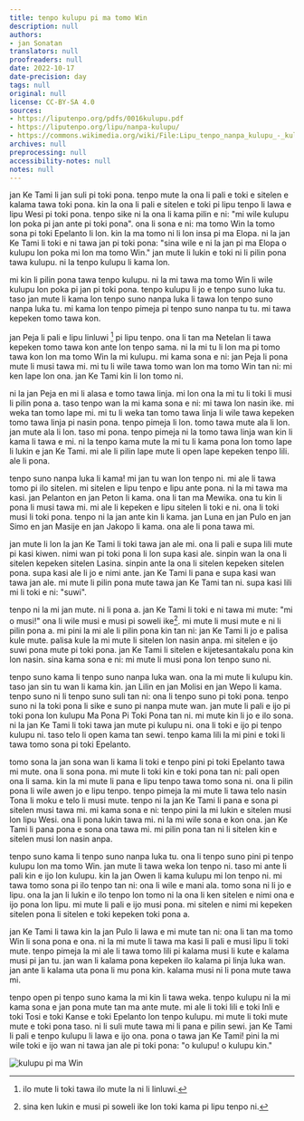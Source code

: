 ```yaml
---
title: tenpo kulupu pi ma tomo Win
description: null
authors:
- jan Sonatan
translators: null
proofreaders: null
date: 2022-10-17
date-precision: day
tags: null
original: null
license: CC-BY-SA 4.0
sources:
- https://liputenpo.org/pdfs/0016kulupu.pdf
- https://liputenpo.org/lipu/nanpa-kulupu/
- https://commons.wikimedia.org/wiki/File:Lipu_tenpo_nanpa_kulupu_-_kulupu_pi_ma_Win.png
archives: null
preprocessing: null
accessibility-notes: null
notes: null
---
```


jan Ke Tami li jan suli pi toki pona. tenpo mute la ona li pali e toki e sitelen e kalama tawa toki pona. kin la ona li pali e sitelen e toki pi lipu tenpo li lawa e lipu Wesi pi toki pona. tenpo sike ni la ona li kama pilin e ni: "mi wile kulupu lon poka pi jan ante pi toki pona". ona li sona e ni: ma tomo Win la tomo sona pi toki Epelanto li lon. kin la ma tomo ni li lon insa pi ma Elopa. ni la jan Ke Tami li toki e ni tawa jan pi toki pona: "sina wile e ni la jan pi ma Elopa o kulupu lon poka mi lon ma tomo Win." jan mute li lukin e toki ni li pilin pona tawa kulupu. ni la tenpo kulupu li kama lon.

mi kin li pilin pona tawa tenpo kulupu. ni la mi tawa ma tomo Win li wile kulupu lon poka pi jan pi toki pona. tenpo kulupu li jo e tenpo suno luka tu. taso jan mute li kama lon tenpo suno nanpa luka li tawa lon tenpo suno nanpa luka tu. mi kama lon tenpo pimeja pi tenpo suno nanpa tu tu. mi tawa kepeken tomo tawa kon.

jan Peja li pali e lipu linluwi [^1] pi lipu tenpo. ona li tan ma Netelan li tawa kepeken tomo tawa kon ante lon tenpo sama. ni la mi tu li lon ma pi tomo tawa kon lon ma tomo Win la mi kulupu. mi kama sona e ni: jan Peja li pona mute li musi tawa mi. mi tu li wile tawa tomo wan lon ma tomo Win tan ni: mi ken lape lon ona. jan Ke Tami kin li lon tomo ni.

[^1]: ilo mute li toki tawa ilo mute la ni li linluwi.

ni la jan Peja en mi li alasa e tomo tawa linja. mi lon ona la mi tu li toki li musi li pilin pona a. taso tenpo wan la mi kama sona e ni: mi tawa lon nasin ike. mi weka tan tomo lape mi. mi tu li weka tan tomo tawa linja li wile tawa kepeken tomo tawa linja pi nasin pona. tenpo pimeja li lon. tomo tawa mute ala li lon. jan mute ala li lon. taso mi pona. tenpo pimeja ni la tomo tawa linja wan kin li kama li tawa e mi. ni la tenpo kama mute la mi tu li kama pona lon tomo lape li lukin e jan Ke Tami. mi ale li pilin lape mute li open lape kepeken tenpo lili. ale li pona.

tenpo suno nanpa luka li kama! mi jan tu wan lon tenpo ni. mi ale li tawa tomo pi ilo sitelen. mi sitelen e lipu tenpo e lipu ante pona. ni la mi tawa ma kasi. jan Pelanton en jan Peton li kama. ona li tan ma Mewika. ona tu kin li pona li musi tawa mi. mi ale li kepeken e lipu sitelen li toki e ni. ona li toki musi li toki pona. tenpo ni la jan ante kin li kama. jan Luna en jan Pulo en jan Simo en jan Masije en jan Jakopo li kama. ona ale li pona tawa mi.

jan mute li lon la jan Ke Tami li toki tawa jan ale mi. ona li pali e supa lili mute pi kasi kiwen. nimi wan pi toki pona li lon supa kasi ale. sinpin wan la ona li sitelen kepeken sitelen Lasina. sinpin ante la ona li sitelen kepeken sitelen pona. supa kasi ale li jo e nimi ante. jan Ke Tami li pana e supa kasi wan tawa jan ale. mi mute li pilin pona mute tawa jan Ke Tami tan ni. supa kasi lili mi li toki e ni: "suwi".

tenpo ni la mi jan mute. ni li pona a. jan Ke Tami li toki e ni tawa mi mute: "mi o musi!" ona li wile musi e musi pi soweli ike[^2]. mi mute li musi mute e ni li pilin pona a. mi pini la mi ale li pilin pona kin tan ni: jan Ke Tami li jo e palisa kule mute. palisa kule la mi mute li sitelen lon nasin anpa. mi sitelen e ijo suwi pona mute pi toki pona. jan Ke Tami li sitelen e kijetesantakalu pona kin lon nasin. sina kama sona e ni: mi mute li musi pona lon tenpo suno ni.

[^2]: sina ken lukin e musi pi soweli ike lon toki kama pi lipu tenpo ni.

tenpo suno kama li tenpo suno nanpa luka wan. ona la mi mute li kulupu kin. taso jan sin tu wan li kama kin. jan Lilin en jan Molisi en jan Wepo li kama. tenpo suno ni li tenpo suno suli tan ni: ona li tenpo suno pi toki pona. tenpo suno ni la toki pona li sike e suno pi nanpa mute wan. jan mute li pali e ijo pi toki pona lon kulupu Ma Pona Pi Toki Pona tan ni. mi mute kin li jo e ilo sona. ni la jan Ke Tami li toki tawa jan mute pi kulupu ni. ona li toki e ijo pi tenpo kulupu ni. taso telo li open kama tan sewi. tenpo kama lili la mi pini e toki li tawa tomo sona pi toki Epelanto.

tomo sona la jan sona wan li kama li toki e tenpo pini pi toki Epelanto tawa mi mute. ona li sona pona. mi mute li toki kin e toki pona tan ni: pali open ona li sama. kin la mi mute li pana e lipu tenpo tawa tomo sona ni. ona li pilin pona li wile awen jo e lipu tenpo. tenpo pimeja la mi mute li tawa telo nasin Tona li moku e telo li musi mute. tenpo ni la jan Ke Tami li pana e sona pi sitelen musi tawa mi. mi kama sona e ni: tenpo pini la mi lukin e sitelen musi lon lipu Wesi. ona li pona lukin tawa mi. ni la mi wile sona e kon ona. jan Ke Tami li pana pona e sona ona tawa mi. mi pilin pona tan ni li sitelen kin e sitelen musi lon nasin anpa.

tenpo suno kama li tenpo suno nanpa luka tu. ona li tenpo suno pini pi tenpo kulupu lon ma tomo Win. jan mute li tawa weka lon tenpo ni. taso mi ante li pali kin e ijo lon kulupu. kin la jan Owen li kama kulupu mi lon tenpo ni. mi tawa tomo sona pi ilo tenpo tan ni: ona li wile e mani ala. tomo sona ni li jo e lipu. ona la jan li lukin e ilo tenpo lon tomo ni la ona li ken sitelen e nimi ona e ijo pona lon lipu. mi mute li pali e ijo musi pona. mi sitelen e nimi mi kepeken sitelen pona li sitelen e toki kepeken toki pona a.

jan Ke Tami li tawa kin la jan Pulo li lawa e mi mute tan ni: ona li tan ma tomo Win li sona pona e ona. ni la mi mute li tawa ma kasi li pali e musi lipu li toki mute. tenpo pimeja la mi ale li tawa tomo lili pi kalama musi li kute e kalama musi pi jan tu. jan wan li kalama pona kepeken ilo kalama pi linja luka wan. jan ante li kalama uta pona li mu pona kin. kalama musi ni li pona mute tawa mi.

tenpo open pi tenpo suno kama la mi kin li tawa weka. tenpo kulupu ni la mi kama sona e jan pona mute tan ma ante mute. mi ale li toki lili e toki Inli e toki Tosi e toki Kanse e toki Epelanto lon tenpo kulupu. mi mute li toki mute mute e toki pona taso. ni li suli mute tawa mi li pana e pilin sewi. jan Ke Tami li pali e tenpo kulupu li lawa e ijo ona. pona o tawa jan Ke Tami! pini la mi wile toki e ijo wan ni tawa jan ale pi toki pona: "o kulupu! o kulupu kin."

![kulupu pi ma Win](https://upload.wikimedia.org/wikipedia/commons/f/f7/Lipu_tenpo_nanpa_kulupu_-_kulupu_pi_ma_Win.png)